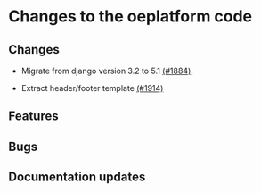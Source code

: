 # Changes to the oeplatform code

## Changes

- Migrate from django version 3.2 to 5.1 [(#1884)](https://github.com/OpenEnergyPlatform/oeplatform/pull/1884).

- Extract header/footer template [(#1914)](https://github.com/OpenEnergyPlatform/oeplatform/pull/1914)

## Features

## Bugs

## Documentation updates
